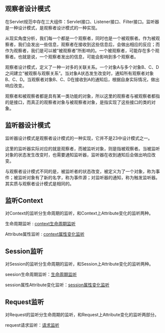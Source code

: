 ## 观察者设计模式

在Servlet规范中存在三大组件：Servlet接口、Listener接口、Filter接口。监听器是一种设计模式，是观察者设计模式的一种实现。

从现实角度分析，我们每一个都是一个观察者，同时也是一个被观察者。作为被观察者，我们会发出一些信息，观察者在接收到这些信息后，会做出相应的反应；而作为观察者，我们是可以被“被观察者”所影响的。一个被观察者，可能存在多个观察者。也就是说，一个观察者发出的信息，可能会影响到多个观察者。

观察者设计模式，定义了一种一对多的关联关系。一个对象A与多个对象B、C、D之间建立“被观察与观察关系”。当对象A状态发生改变时，通知所有观察者对象B、C、D。当观察者对象B、C、D在接收到A的通知后，根据自身实际情况，做出响应改变。

观察者和被观察者都是具有某一类功能的对象，所以这里的观察者与被观察者都指的是接口，而真正的观察者对象与被观察者对象，是指实现了这些接口的类的对象。

## 监听器设计模式

监听器设计模式是观察者设计模式的一种实现，它并不是23中设计模式之一。

这里的监听器实际对应的就是观察者，而被监听对象，则是指被观察者。当被监听对象的状态发生改变时，也需要通知监听器，监听器在收到通知后会做出响应改变。

与观察者设计模式不同的是，被监听者的状态改变，被定义为了一个对象，称为事件；被监听对象有了新的名字，称为事件源；对监听器的通知，称为触发监听器。其实质与观察者设计模式是相同的。

## 监听Context

对Context的监听分生命周期的监听，和Context上Attribute变化的监听两种。

生命周期监听 : [context生命周期监听](Code/Listener/ContextListener.java)

Attribute属性监听 : [context属性变化监听](Code/Listener/ContextAttributeListener.java)

## Session监听

对Session的监听分生命周期的监听，和Session上Attribute变化的监听两种。

seesion生命周期监听：[生命周期监听](Code/Listener/SessionListener.java)

session属性Attribute变化监听：[session属性变化监听](Code/Listener/SessionAttributeListener.java)

## Request监听

对Request的监听分生命周期的监听，和Request上Attribute变化的监听两部分。

request请求监听：[请求监听](Code/Listener/RequestListener.java)

